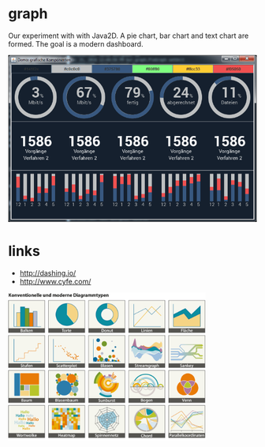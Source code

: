 # graph

Our experiment with with Java2D. A pie chart, bar chart and text chart are formed. The goal is a modern dashboard.

![screenshot](https://github.com/bobmin/graph/blob/master/graph/src/GraphDemo.gif "screenshot of GraphDemo")

 # links
 
 * http://dashing.io/
 * http://www.cyfe.com/
 
<img src="https://github.com/bobmin/graph/blob/master/diagramme.jpg" width="400">
